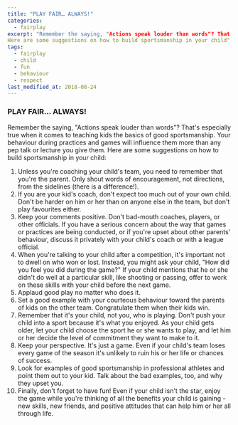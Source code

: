 ```yaml
---
title: "PLAY FAIR… ALWAYS!"
categories:
  - fairplay
excerpt: "Remember the saying, "Actions speak louder than words"? That's especially true when it comes to teaching kids the basics of good sportsmanship. Your behaviour during practices and games will influence them more than any pep talk or lecture you give them. 
Here are some suggestions on how to build sportsmanship in your child"
tags:
  - fairplay
  - child
  - fun
  - behaviour
  - respect
last_modified_at: 2018-08-24
---
```


### PLAY FAIR… ALWAYS!
Remember the saying, "Actions speak louder than words"? That's especially true when it comes to teaching kids the basics of good sportsmanship. Your behaviour during practices and games will influence them more than any pep talk or lecture you give them. 
Here are some suggestions on how to build sportsmanship in your child:
1. Unless you're coaching your child's team, you need to remember that you're the parent.  Only shout words of encouragement, not directions, from the sidelines (there is a difference!).
2. If you are your kid's coach, don't expect too much out of your own child.  Don't be harder on him or her than on anyone else in the team, but don't play favourites either. 
3. Keep your comments positive. Don't bad-mouth coaches, players, or other officials. If you have a serious concern about the way that games or practices are being conducted, or if you're upset about other parents' behaviour, discuss it privately with your child's coach or with a league official. 
4. When you're talking to your child after a competition, it's important not to dwell on who won or lost.  Instead, you might ask your child, "How did you feel you did during the game?"  If your child mentions that he or she didn't do well at a particular skill, like shooting or passing, offer to work on these skills with your child before the next game. 
5. Applaud good play no matter who does it. 
6. Set a good example with your courteous behaviour toward the parents of kids on the other team. Congratulate them when their kids win. 
7. Remember that it's your child, not you, who is playing. Don't push your child into a sport because it's what you enjoyed. As your child gets older, let your child choose the sport he or she wants to play, and let him or her decide the level of commitment they want to make to it.
8. Keep your perspective. It's just a game. Even if your child's team loses every game of the season it's unlikely to ruin his or her life or chances of success.
9. Look for examples of good sportsmanship in professional athletes and point them out to your kid. Talk about the bad examples, too, and why they upset you.
10. Finally, don't forget to have fun! Even if your child isn't the star, enjoy the game while you're thinking of all the benefits your child is gaining - new skills, new friends, and positive attitudes that can help him or her all through life.

